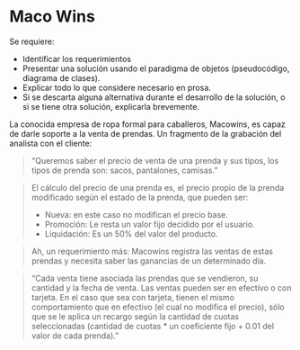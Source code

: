 # Maco Wins

Se requiere:

- Identificar los requerimientos
- Presentar una solución usando el paradigma de objetos (pseudocódigo, diagrama de clases).
- Explicar todo lo que considere necesario en prosa.
- Si se descarta alguna alternativa durante el desarrollo de la solución, o si se tiene otra solución, explicarla brevemente.


La conocida empresa de ropa formal para caballeros, Macowins, es capaz de darle soporte a la venta de prendas. Un fragmento de la grabación del analista con el cliente:

> “Queremos saber el precio de venta de una prenda y sus tipos, los tipos de prenda son: sacos, pantalones, camisas.”

> El cálculo del precio de una prenda es, el precio propio de la prenda modificado según el estado de la prenda, que pueden ser:
> - Nueva: en este caso no modifican el precio base.
> - Promoción: Le resta un valor fijo decidido por el usuario.
> - Liquidación: Es un 50% del valor del producto.

> Ah, un requerimiento más: Macowins registra las ventas de estas prendas y necesita saber las ganancias de un determinado día. 

> “Cada venta tiene asociada las prendas que se vendieron, su cantidad y la fecha de venta. 
> Las ventas pueden ser en efectivo o con tarjeta. En el caso que sea con tarjeta, tienen el mismo comportamiento que en efectivo (el cual no modifica el precio), sólo que se le aplica un recargo según la cantidad de cuotas seleccionadas (cantidad de cuotas * un coeficiente fijo + 0.01 del valor de cada prenda).”

